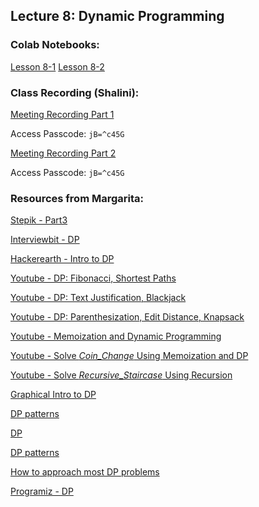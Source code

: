 ## Lecture 8: Dynamic Programming

### Colab Notebooks:
[Lesson 8-1](https://colab.research.google.com/drive/1kf0zqabgGkBGcsDKyAenTmvFG32aSdWD?usp=sharing)
[Lesson 8-2](https://colab.research.google.com/drive/1el9ObLfZphE3Kl1z2mXwUbjhJ03uXDoE?usp=sharing)

### Class Recording (Shalini):
[Meeting Recording Part 1](https://us02web.zoom.us/rec/share/eS_EnmeRowz2NWZ2Kvz1qIFxPDXZ3lWTuT4DrPc8Io-6EoCa_4kf-JC2nSAZmyJg.MmOjujXDADJzYTtw)

Access Passcode: `jB=^c45G`

[Meeting Recording Part 2](https://us02web.zoom.us/rec/share/qTWmIrAnX3yWnag4moK5WeEtHCQuvt8behBD9_STLHXgJD9QMetnEhxAoo2jGNXa.MkIKBcQOK810chmV?startTime=1615085566000)

Access Passcode: `jB=^c45G`

### Resources from Margarita:
[Stepik - Part3](https://stepik.org/course/64454/syllabus)

[Interviewbit - DP](https://www.interviewbit.com/courses/programming/topics/dynamic-programming/#summary)

[Hackerearth - Intro to DP](https://www.hackerearth.com/practice/algorithms/dynamic-programming/introduction-to-dynamic-programming-1/tutorial/)

[Youtube - DP: Fibonacci, Shortest Paths](https://www.youtube.com/watch?v=OQ5jsbhAv_M&list=PLUl4u3cNGP61Oq3tWYp6V_F-5jb5L2iHb&index=20)

[Youtube - DP: Text Justification, Blackjack](https://www.youtube.com/watch?v=ENyox7kNKeY&list=PLUl4u3cNGP61Oq3tWYp6V_F-5jb5L2iHb&index=21)

[Youtube - DP: Parenthesization, Edit Distance, Knapsack](https://www.youtube.com/watch?v=ocZMDMZwhCY&list=PLUl4u3cNGP61Oq3tWYp6V_F-5jb5L2iHb&index=22)

[Youtube - Memoization and Dynamic Programming](https://www.youtube.com/watch?v=P8Xa2BitN3I)

[Youtube - Solve _Coin_Change_ Using Memoization and DP](https://www.youtube.com/watch?v=sn0DWI-JdNA)

[Youtube - Solve _Recursive_Staircase_ Using Recursion](https://www.youtube.com/watch?v=eREiwuvzaUM)

[Graphical Intro to DP](https://medium.com/@avik.das/a-graphical-introduction-to-dynamic-programming-2e981fa7ca2)	

[DP patterns](https://www.educative.io/courses/grokking-dynamic-programming-patterns-for-coding-interviews/m2G1pAq0OO0)

[DP](https://www.codechef.com/wiki/tutorial-dynamic-programming)

[DP patterns](https://leetcode.com/discuss/general-discussion/458695/dynamic-programming-patterns)

[How to approach most DP problems](https://leetcode.com/problems/house-robber/discuss/156523/From-good-to-great.-How-to-approach-most-of-DP-problems)

[Programiz - DP](https://www.programiz.com/dsa/dynamic-programming)